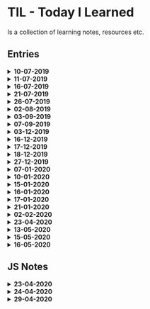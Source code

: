 # TIL - Today I Learned

Is a collection of learning notes, resources etc.

## Entries

<details>
  <summary>
    <strong>10-07-2019<strong>
  </summary>
    <ul>
      <li>talks about callback function in <code>setState()</code></li>
      <li>discover different object methods in <code>Object.keys()</code>,<code>Object.entries()</code>,<code>Object.values()</code></li>
      <li>discover <code>.filter()</code> array method</li>
    </ul>
</details>

<details>
  <summary>
    <strong>11-07-2019<strong>
  </summary>
      <ul>
        <li>general learning</li>
        <li>discover new git command <code>git show <COMMIT_HASH> --name-only</code></li>
      </ul>
</details>

<details>
  <summary>
    <strong>16-07-2019</strong>
  </summary>
  <ul>
    <li>redux learning</li>
    <li>talks about what is redux</li>
    <li>how redux is divided</li>
    <li>what are actions, reducer, selectors</li>
    <li>how to create store, how to connect store to react app</li>
  </ul>
</details>

<details>
  <summary>
    <strong>21-07-2019</strong>
  </summary>
  <ul>
    <li>continue learning about redux</li>
    <li>how to connect redux and react - via <code>connect()</code> method</li>
    <li>
      <ul>
        <li>we know that <code>connect()</code> method takes in 3 params</li>
      </ul>
    </li>
    <li>learn about redux selectors</li>
    <li>learn about function <code>mapStateToProps</code></li>
  </ul>
</details>

<details>
  <summary>
    <strong>26-07-2019</strong>
  </summary>
  <ul>
   <li>continue learning about redux</li>
   <li>general learning - intersection observer, hoisting, block scope</li>
  <li>continue learning about redux</li>
  </ul>
</details>

<details>
  <summary>
    <strong>02-08-2019</strong>
  </summary>
  <ul>
    <li>learn about <code>combineReducers()</code></li>
  </ul>
</details>

<details>
  <summary>
    <strong>03-09-2019</strong>
  </summary>
  <ul>
    <li>learn about basic react hooks</li>
  </ul>
</details>

<details>
  <summary>
    <strong>07-09-2019</strong>
  </summary>
  <ul>
    <li><a href="https://www.youtube.com/watch?v=NjN00cM18Z4" target="_blank" rel="noopener">learn basics of typescript</a></li>
    <li>using Type vs. Iterface</li>
    <li><a href="https://fettblog.eu/typescript-react/components/" target="_blank" rel="noopener">for type use case</a></li>
    <li><a href="https://www.educba.com/typescript-type-vs-interface/" rel="noopener">Difference between TS Type vs. Interface</a></li>
  </ul>
</details>

<details>
  <summary>
    <strong>03-12-2019</strong>
  </summary>
  <ul>
    <li>learned about types in TS</li>
    <li>how to define proper types for react props</li>
    <li>how to define default values for FC in TS</li>
    <li>how to handle types for `onClick` and other methods</li>
    <li>what are angle brackets `<>` in TS</li>
  </ul>
</details>

<details>
  <summary>
    <strong>16-12-2019</strong>
  </summary>
  <ul>
    <li>learned new git command - `git cherry -v`</li>
    <li>different reset methods on git</li>
  </ul>
</details>

<details>
  <summary>
    <strong>17-12-2019</strong>
  </summary>
  <ul>
    <li>learned how to properly define state on class component in TS</li>
    <li>learned how to revert commit or multiple commits, using git stash, short git status output</li>
  </ul>
</details>

<details>
  <summary>
    <strong>18-12-2019</strong>
  </summary>
  <ul>
    <li>Non-null assertion operator - post-fix `!` operator</li>
    <li>Pretty git log graph, one line</li>
    <li>PS creating new file from CLI</li>
  </ul>
</details>

<details>
  <summary>
    <strong>27-12-2019</strong>
  </summary>
  <ul>
    <li>Setup webpack configs</li>
    <li>Babel plugins - what each individual plugin does</li>
  </ul>
</details>

<details>
  <summary>
    <strong>07-01-2020</strong>
  </summary>
  <ul>
    <li>rebasing onto feat-branch</li>
    <li>use <code>git rebase --onto dev</code>, must be checked out on <code>feat-branch</code></li>
  </ul>
</details>

<details>
  <summary>
    <strong>10-01-2020</strong>
  </summary>
  <ul>
    <li><code>git diff --cached</code> for staged diff</li>
  </ul>
</details>

<details>
  <summary>
    <strong>15-01-2020</strong>
  </summary>
  <ul>
    <li><code>git remote -v</code> for listing remotes</li>
    <li><code>git remote set-url origin [REPO_URL.git]</code> for changing remote URL</li>
    <li><code>?</code> - use as optional chaining</li>
    <ul>
      <li>experimental feature, use sparringly</li>
    </ul>
  </ul>
</details>

<details>
  <summary>
    <strong>16-01-2020</strong>
  </summary>
  <ul>
    <li><code>git add -p</code> for interactive add</li>
    <li><code>git rebase -i HEAD~{n}</code> for interactive rebase</li>
    <li>Unix - copy text from one file into another file <code>cat NOTES.md > NOTES-2.md</code></li>
  </ul>
</details>

<details>
  <summary>
    <strong>17-01-2020</strong>
  </summary>
  <ul>
    <li>interactive rebase - <code>git rebase -i</code></li>
    <li>interactive rebase - <code>git rebase -i HEAD~n</code> we can specify which commits, <code>n</code> is number of commits</li>
      <ul>
        <li>interactive rebase we can squash, drop, use, edit etc</li>
      </ul>
    <li>rewrites history</li>
    <li>reflog - is a reference log</li>
      <ul>
        <li>record when the tips of branches where updated</li>
        <li>keeps record for 90 days</li>
      </ul>
    <li><code>git gc</code> - garbage collection</li>
    <li>can compress file revision</li>
    <li><code>git bisect</code> - binary search between 2 commits</li>
  </ul>
</details>

<details>
  <summary>
    <strong>21-01-2020</strong>
  </summary>
  <ul>
    <li>using git clean to remove untracked files</li>
    <li>different commands - for deleting dir, files, ignored files, non ignored files</li>
  </ul>
</details>

<details>
  <summary>
    <strong>02-02-2020</strong>
  </summary>
  <ul>
    <li>basic about cookies</li>
  </ul>
</details>

<details>
  <summary>
    <strong>23-04-2020</strong>
  </summary>
  <ul>
    <li>client storage - cookies, session, local storage</li>
    <li>features of different storages</li>
    <li>talks about flows authetication and authorization</li>
    <li>extra info about cookies</li>
  </ul>
</details>

<details>
  <summary>
    <strong>13-05-2020</strong>
  </summary>
  <ul>
    <li>Learn basic SQL stuff</li>
  </ul>
</details>

<details>
  <summary>
    <strong>15-05-2020</strong>
  </summary>
  <ul>
    <li>ORDER BY Statement</li>
    <li>SELECT TOP Statement</li>
    <li>IN Operator</li>
  </ul>
</details>

<details>
  <summary>
    <strong>16-05-2020</strong>
  </summary>
  <ul>
    <li>LIKE Operator</li>
  </ul>
</details>

## JS Notes

<details>
  <summary>
    <strong>23-04-2020</strong>
  </summary>
  <ul>
    <li>functions, call stack, execution</li>
  </ul>
</details>

<details>
  <summary>
    <strong>24-04-2020</strong>
  </summary>
  <ul>
    <li>function declaration, function expression</li>
  </ul>
</details>

<details>
  <summary>
    <strong>29-04-2020</strong>
  </summary>
  <ul>
    <li>Hoisting</li>
    <li><strong>TODO: Finish video on hoisting</stropng></li>
  </ul>
</details>
